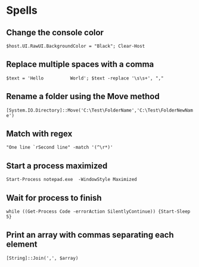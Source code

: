 # Spells

## Change the console color

`$host.UI.RawUI.BackgroundColor = "Black"; Clear-Host`

## Replace multiple spaces with a comma

`$text = 'Hello          World'; $text -replace '\s\s+', ","`

## Rename a folder using the Move method

`[System.IO.Directory]::Move('C:\Test\FolderName','C:\Test\FolderNewName')`

## Match with regex

``"One line `rSecond line" -match '(^\r*)'``

## Start a process maximized

`Start-Process notepad.exe  -WindowStyle Maximized`

## Wait for process to finish

`while ((Get-Process Code -errorAction SilentlyContinue)) {Start-Sleep 5}`

## Print an array with commas separating each element

`[String]::Join(',', $array)`